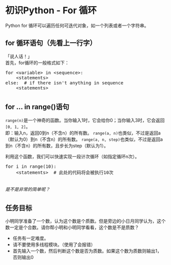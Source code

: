 # 初识Python - For 循环
Python for 循环可以遍历任何可迭代对象，如一个列表或者一个字符串。

## for 循环语句（先看上一行字）
「说人话！」  
首先，for循环的一般格式如下：  
<pre id="description-code-editor" style="height: 70px;">
for &lt;variable&gt; in &lt;sequence&gt;:
    &lt;statements&gt;
else:  # if there isn't anything in sequence
    &lt;statements&gt;</pre>
<script>
window.dce1 = ace.edit("description-code-editor", {
    mode: "ace/mode/python",
    selectionStyle: "text",
    readOnly: true,
    fontSize: "15px",
    theme: "ace/theme/chrome"
})
</script>

## for ... in range()语句
`range(n)`是一个神奇的函数。当你输入1时，它会给你0；当你输入3时，它会返回`[0, 1, 2]`。  
即：输入n，返回0到n（不含n）的所有数。
`range(a, n)`也类似，不过是返回a（默认为0）到n（不含n）的所有数。
`range(a, n, step)`也类似，不过是返回a到n（不含n）的所有数，且步长为step（默认为1）。

利用这个函数，我们可以快速实现一段计次循环（如指定循环n次）。  
<pre id="description-code-editor2" style="height: 50px;">
for i in range(10):
    &lt;statements&gt;  # 此处的代码将会被执行10次
</pre>
<script>
window.dce2 = ace.edit("description-code-editor2", {
    mode: "ace/mode/python",
    selectionStyle: "text",
    readOnly: true,
    fontSize: "15px",
    theme: "ace/theme/chrome"
})
</script>

###### 是不是非常的简单呢？

## 任务目标
小明同学准备了一个数，认为这个数是个质数。但是旁边的小日月同学认为，这个数一定是个合数。请你帮<span title="想不到吧，我故意的">小明和小明同学</span>看看，这个数是不是质数？  

 - 任务有一定难度。  
 - 请不要使用多线程模块。（使用了会报错）  
 - 首先输入一个数，然后判断这个数是否为质数。如果这个数为质数则输出1，否则输出0  
